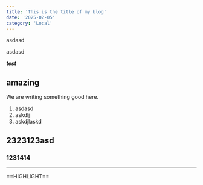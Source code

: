 ```yaml
---
title: 'This is the title of my blog'
date: '2025-02-05'
category: 'Local'
---
```



asdasd

asdasd


***test***

amazing
---

We are writing something good here.


1. asdasd
2. askdlj
3. askdjlaskd
## 2323123asd
### 1231414
---
==HIGHLIGHT== 